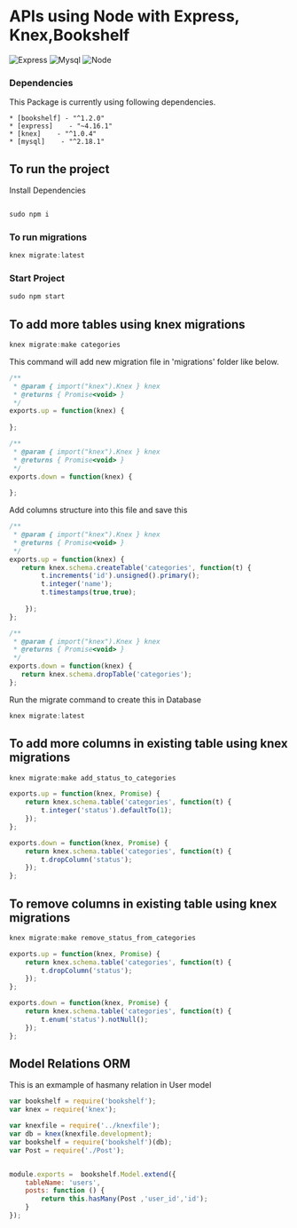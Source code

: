 # APIs using Node with Express, Knex,Bookshelf
![Express](https://camo.githubusercontent.com/0566752248b4b31b2c4bdc583404e41066bd0b6726f310b73e1140deefcc31ac/68747470733a2f2f692e636c6f756475702e636f6d2f7a6659366c4c376546612d3330303078333030302e706e67)
![Mysql](https://avatars.githubusercontent.com/u/2452804?s=200&v=4)
![Node](https://camo.githubusercontent.com/720ed473d178f9380291709d2223860ade4f3c7bc368e3fea1ad057b8dc9c6f5/68747470733a2f2f6e6f64656a732e6f72672f7374617469632f696d616765732f6c6f676f2d6c696768742e737667)

### Dependencies

This Package is currently using following dependencies.
```
* [bookshelf] - "^1.2.0"
* [express]    - "~4.16.1"
* [knex]    - "^1.0.4"
* [mysql]    - "^2.18.1"
```

## To run the project

Install Dependencies
```js

sudo npm i

```

### To run migrations
```js
knex migrate:latest

````


### Start Project
```js
sudo npm start

````


## To add more tables using knex migrations


```js
knex migrate:make categories

````

This command will add new migration file in 'migrations' folder like below.
```js
/**
 * @param { import("knex").Knex } knex
 * @returns { Promise<void> }
 */
exports.up = function(knex) {
  
};

/**
 * @param { import("knex").Knex } knex
 * @returns { Promise<void> }
 */
exports.down = function(knex) {
  
};

````

Add columns structure into this file and save this

```js
/**
 * @param { import("knex").Knex } knex
 * @returns { Promise<void> }
 */
exports.up = function(knex) {
   return knex.schema.createTable('categories', function(t) {
        t.increments('id').unsigned().primary();
        t.integer('name');     
        t.timestamps(true,true);     
       
    });
};

/**
 * @param { import("knex").Knex } knex
 * @returns { Promise<void> }
 */
exports.down = function(knex) {
   return knex.schema.dropTable('categories');
};

````

Run the migrate command to create this in Database

```js
knex migrate:latest

```


## To add more columns in existing table using knex migrations

```js
knex migrate:make add_status_to_categories

````

```js
exports.up = function(knex, Promise) {
    return knex.schema.table('categories', function(t) {
        t.integer('status').defaultTo(1);
    });
};

exports.down = function(knex, Promise) {
    return knex.schema.table('categories', function(t) {
        t.dropColumn('status');
    });
};


````

## To remove columns in existing table using knex migrations
```js
knex migrate:make remove_status_from_categories

````


```js
exports.up = function(knex, Promise) {
    return knex.schema.table('categories', function(t) {
        t.dropColumn('status');
    });
};

exports.down = function(knex, Promise) {
    return knex.schema.table('categories', function(t) {
        t.enum('status').notNull();
    });
};

````


## Model Relations ORM


This is an exmample of hasmany relation in User model

```js
var bookshelf = require('bookshelf');
var knex = require('knex');

var knexfile = require('../knexfile');
var db = knex(knexfile.development);
var bookshelf = require('bookshelf')(db);
var Post = require('./Post');


module.exports =  bookshelf.Model.extend({
    tableName: 'users',
    posts: function () { 
        return this.hasMany(Post ,'user_id','id');
    }
});


```